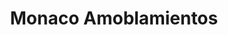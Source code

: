 ---
title: "Monaco Amoblamientos"
url: /ciudad-autonoma-de-buenos-aires/monaco-amoblamientos/
shop: decoración interior
---